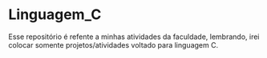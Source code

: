 # Linguagem_C
 Esse repositório é refente a minhas atividades da faculdade, lembrando, irei colocar somente projetos/atividades voltado para linguagem C. 
